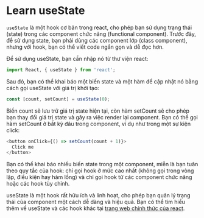 # Learn useState
`useState` là một hook cơ bản trong react, cho phép bạn sử dụng trạng thái (state) trong các component chức năng (functional component). Trước đây, để sử dụng state, bạn phải dùng các component lớp (class component), nhưng với hook, bạn có thể viết code ngắn gọn và dễ đọc hơn.

Để sử dụng useState, bạn cần nhập nó từ thư viện react:

```js
import React, { useState } from 'react';
```

Sau đó, bạn có thể khai báo một biến state và một hàm để cập nhật nó bằng cách gọi useState với giá trị khởi tạo:

```js
const [count, setCount] = useState(0);
```

Biến count sẽ lưu trữ giá trị state hiện tại, còn hàm setCount sẽ cho phép bạn thay đổi giá trị state và gây ra việc render lại component. Bạn có thể gọi hàm setCount ở bất kỳ đâu trong component, ví dụ như trong một sự kiện click:

```js
<button onClick={() => setCount(count + 1)}>
  Click me
</button>
```

Bạn có thể khai báo nhiều biến state trong một component, miễn là bạn tuân theo quy tắc của hook: chỉ gọi hook ở mức cao nhất (không gọi trong vòng lặp, điều kiện hay hàm lồng) và chỉ gọi hook từ các component chức năng hoặc các hook tùy chỉnh.

useState là một hook rất hữu ích và linh hoạt, cho phép bạn quản lý trạng thái của component một cách dễ dàng và hiệu quả. Bạn có thể tìm hiểu thêm về useState và các hook khác tại [trang web chính thức của react](https://reactjs.org/docs/hooks-intro.html).